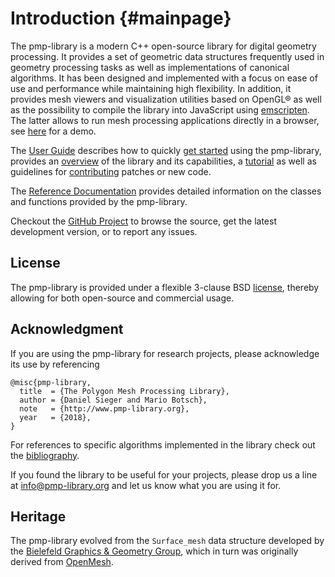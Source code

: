 # Introduction {#mainpage}

The pmp-library is a modern C++ open-source library for digital geometry
processing. It provides a set of geometric data structures frequently used in
geometry processing tasks as well as implementations of canonical algorithms. It
has been designed and implemented with a focus on ease of use and performance
while maintaining high flexibility. In addition, it provides mesh viewers and
visualization utilities based on OpenGL&reg; as well as the possibility to
compile the library into JavaScript
using [emscripten](https://github.com/kripken/emscripten). The latter allows to
run mesh processing applications directly in a browser, see [here](mpview.html)
for a demo.

The [User Guide](userguide.html) describes how to
quickly [get started](quickstart.html) using the pmp-library, provides
an [overview](overview.html) of the library and its capabilities,
a [tutorial](tutorial.html) as well as guidelines
for [contributing](contributing.html) patches or new code.

The [Reference Documentation](annotated.html) provides detailed information on
the classes and functions provided by the pmp-library.

Checkout the [GitHub Project](https://github.com/pmp-library/pmp-library/) to
browse the source, get the latest development version, or to report any issues.

## License

The pmp-library is provided under a flexible 3-clause BSD
[license](https://github.com/pmp-library/pmp-library/blob/master/LICENSE.txt),
thereby allowing for both open-source and commercial usage.

## Acknowledgment

If you are using the pmp-library for research projects, please acknowledge its
use by referencing

    @misc{pmp-library,
      title  = {The Polygon Mesh Processing Library},
      author = {Daniel Sieger and Mario Botsch},
      note   = {http://www.pmp-library.org},
      year   = {2018},
    }

For references to specific algorithms implemented in the library check out
the [bibliography](citelist.html).

If you found the library to be useful for your projects, please drop us a line
at [info@pmp-library.org](mailto:info@pmp-library.org) and let us know what you
are using it for.

## Heritage

The pmp-library evolved from the `Surface_mesh` data structure developed by
the [Bielefeld Graphics & Geometry Group](http://graphics.uni-bielefeld.de),
which in turn was originally derived from [OpenMesh](http://www.openmesh.org).
